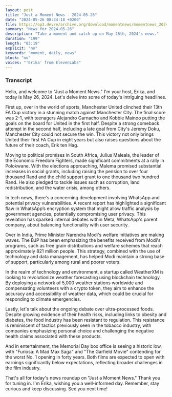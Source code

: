 ```yaml
---
layout: post
title: "Just a Moment News - 2024-05-26"
date: "2024-05-26 08:34:18 +0200"
file: https://op3.dev/e/archive.org/download/momentnews/momentnews_2024-05-26.mp3
summary: "News for 2024-05-26"
description: "Take a moment and catch up on May 26th, 2024's news."
duration: "199"
length: "03:19"
explicit: "no"
keywords: "moment, daily, news"
block: "no"
voices: "'Erika' from ElevenLabs"
---
```


### Transcript

Hello, and welcome to "Just a Moment News." I'm your host, Erika, and today is May 26, 2024. Let's delve into some of today's intriguing headlines.

First up, over in the world of sports, Manchester United clinched their 13th FA Cup victory in a stunning match against Manchester City. The final score was 2-1, with teenagers Alejandro Garnacho and Kobbie Mainoo putting the goals on the board for United in the first half. Despite a strong comeback attempt in the second half, including a late goal from City's Jeremy Doku, Manchester City could not secure the win. This victory not only brings United their first FA Cup in eight years but also raises questions about the future of their coach, Erik ten Hag.

Moving to political promises in South Africa, Julius Maleala, the leader of the Economic Freedom Fighters, made significant commitments at a rally in Polokwane. With the elections approaching, Malema promised substantial increases in social grants, including raising the pension to over four thousand Rand and the child support grant to one thousand two hundred Rand. He also pledged to tackle issues such as corruption, land redistribution, and the water crisis, among others.

In tech news, there's a concerning development involving WhatsApp and potential privacy vulnerabilities. A recent report has highlighted a significant flaw in WhatsApp’s encryption system that might allow traffic analysis by government agencies, potentially compromising user privacy. This revelation has sparked internal debates within Meta, WhatsApp's parent company, about balancing functionality with user security.

Over in India, Prime Minister Narendra Modi's welfare initiatives are making waves. The BJP has been emphasizing the benefits received from Modi's programs, such as free grain distributions and welfare schemes that reach approximately 821 million people. This strategy, combined with the use of technology and data management, has helped Modi maintain a strong base of support, particularly among rural and poorer voters.

In the realm of technology and environment, a startup called WeatherXM is looking to revolutionize weather forecasting using blockchain technology. By deploying a network of 5,000 weather stations worldwide and compensating volunteers with a crypto token, they aim to enhance the accuracy and accessibility of weather data, which could be crucial for responding to climate emergencies.

Lastly, let's talk about the ongoing debate over ultra-processed foods. Despite growing evidence of their health risks, including links to obesity and diabetes, the food industry has been resistant to regulation. This resistance is reminiscent of tactics previously seen in the tobacco industry, with companies emphasizing personal choice and challenging the negative health claims associated with these products.

And in entertainment, the Memorial Day box office is seeing a historic low, with "Furiosa: A Mad Max Saga" and "The Garfield Movie" contending for the worst No. 1 opening in forty years. Both films are expected to open with earnings significantly below expectations, reflecting broader challenges in the film industry.

That's all for today's news roundup on "Just a Moment News." Thank you for tuning in. I'm Erika, wishing you a well-informed day. Remember, stay curious and keep discussing. See you next time!
